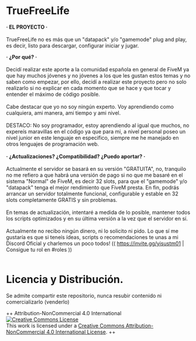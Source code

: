 # TrueFreeLife
**· EL PROYECTO ·**<br></br>
TrueFreeLife no es más que un "datapack" y/o "gamemode" plug and play, es decir, listo para descargar, configurar iniciar y jugar.

**· ¿Por qué? ·**<br></br>
Decidí realizar este aporte a la comunidad española en general de FiveM ya que hay muchos jóvenes y no jóvenes a los que les gustan estos temas y no saben como empezar, por ello, decidí a realizar este proyecto pero no solo realizarlo si no explicar en cada momento que se hace y que tocar y entender el máximo de código posible.<br></br>
Cabe destacar que yo no soy ningún experto. Voy aprendiendo como cualquiera, ami manera, ami tiempo y ami nivel. <br></br>
DESTACO: No soy programador, estoy aprendiendo al igual que muchos, no expereís maravillas en el código ya que para mi, a nivel personal poseo un nivel junior en este lenguaje en especifico, siempre me he manejado en otros lenguajes de programación web.
<br></br>
**· ¿Actualizaciones? ¿Compatibilidad? ¿Puedo aportar? ·**<br></br>
Actualmente el servidor se basará en su versión "GRATUITA", no, tranquilo no me refiero a que habrá una versión de pago si no que me basaré en el sistema "Normal" de FiveM, es decir 32 slots, para que el "gamemode" y/o "datapack" tenga el mejor rendimiento que FiveM presta. En fin, podrás arrancar un servidor totalmente funcional, configurable y estable en 32 slots completamente GRATIS y sin problemas.
<br></br>
En temas de actualización, intentaré a medida de lo posible, mantener todos los scripts optimizados y en su última versión a la vez que el servidor en sí.
<br></br>
Actualmente no recibo ningún dinero, ni lo solicito ni pido. Lo que sí me gustaría es que si teneís ídeas, scripts o recomendaciones te unas a mi Discord Oficial y charlemos un poco todos! (( https://invite.gg/yisustm01 | Consigue tu rol en #roles ))
<br></br>

# Licencia y Distribución.
Se admite compartir este repositorio, nunca resubir contenido ni comercializarlo (venderlo)

++
Attribution-NonCommercial 4.0 International
<a rel="license" href="http://creativecommons.org/licenses/by-nc/4.0/"><img alt="Creative Commons License" style="border-width:0" src="https://i.creativecommons.org/l/by-nc/4.0/88x31.png" /></a><br />This work is licensed under a <a rel="license" href="http://creativecommons.org/licenses/by-nc/4.0/">Creative Commons Attribution-NonCommercial 4.0 International License</a>.
++
